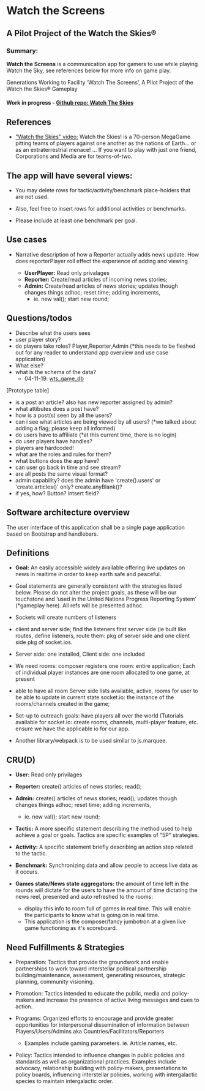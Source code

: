 # Watch the Screens

## A Pilot Project of the Watch the Skies®  
### **Summary:** 
**Watch the Screens** is a communication app for gamers to use while playing Watch the Sky, see  references below for more info on game play. 

Generations Working to Facility ‘Watch The Screens’, A Pilot Project of the Watch the Skies®  Gameplay
#### Work in progress - [Github repo: Watch The Skies](https://github.com/EwRicklefs/Watch-the-screens)

## References
- ["Watch the Skies" video:](https://www.shutupandsitdown.com/tag/watch-the-skies/) Watch the Skies! is a 70-person MegaGame pitting teams of players against one another as the nations of Earth… or as an extraterrestrial menace! ... If you want to play with just one friend, Corporations and Media are for teams-of-two.


## The app will have several views: 

- You may delete rows for tactic/activity/benchmark place-holders that are not used.  

- Also, feel free to insert rows for additional activities or benchmarks.  

- Please include at least one benchmark per goal.											
		
## Use cases
- Narrative description of how a Reporter actually adds news update. How does reporterPlayer roll effect the experience of adding and viewing
 
     - **UserPlayer:** Read only privalages
     - **Reporter:** Create/read articles of incoming news stories; 
     - **Admin:** Create/read articles of news stories; updates though changes things adhoc; reset time; adding increments, 
       -    ie. new val(); start new round;			
	

## Questions/todos
- Describe what the users sees
- user player story?
- do players take roles? Player,Reporter,Admin (*this needs to be fleshed out for any reader to understand app overview and use case application)
- What else?
- what is the schema of the data?
    - 04-11-19: [wts_game_db]("https://dbdiagram.io/d/5cafb8d4f7c5bb70c72f9a8f") 
  
[Prototype table]
- is a post an article? also has new reporter assigned by admin?
- what attibutes does a post have?
- how is a post(s) seen by all the users?
- can i see what articles are being viewed by all users? (*we talked about adding a flag; please keep all informed)
- do users have to affiliate (*at this current time, there is no login) 
- do user players have handles? 
- players are hardcoded!
- what are the roles and rules for them?
- what buttons does the app have?
- can user go back in time and see stream?
- are all posts the same visual format?
- admin capability? does the admin have 'create().users' or 'create.articles()' only? create.anyBlank()? 
- if yes, how? Button? intsert field? 

## Software architecture overview
The user interface of this application shall be a single page application based on Bootstrap and handlebars.


## Definitions

- **Goal:** An easily accessible widely available offering live updates on news in realtime in order to keep earth safe and peaceful.  

- Goal statements are generally consistent with the strategies listed below.  Please do not alter the project goals, as these will be our touchstone and ‘used in the United Nations Progress Reporting System’ (*gameplay here). All refs will be presented adhoc. 

- Sockets will create numbers of listeners
- client and server side; find the listeners first server side (ie built like routes, define listeners, route them: pkg of server side and one client side pkg of socket.ios.  

- Server side: one installed, Client side: one included

- We need rooms: composer registers one room: entire application; Each of individual player instances are one room allocated to one game, at present	

- able to have all room	Server side lists available, active, rooms for user to be able to update in current state socket.io: the instance of the rooms/channels created in the game;						
			
- Set-up to outreach goals: have players all over the world (Tutorials available for socket.io: create rooms, channels, multi-player feature, etc. ensure we have the applicable io for our app.  						

- Another library/webpack is to be used similar to js.marquee.		

## CRU(D)
- **User:** Read only privilages
- **Reporter:** create() articles of news stories; read();
- **Admin:** create() articles of news stories; read(); updates though changes things adhoc; reset time; adding increments, 
    -    ie. new val(); start new round;			
						
- **Tactic:** A more specific statement describing the method used to help achieve a goal or goals. Tactics are specific examples of “5P” strategies.						
						
- **Activity:** A specific statement briefly describing an action step related to the tactic.						
						
- **Benchmark:**  Synchronizing data and allow people to access 
live data as it occurs. 

- **Games state/News state aggregators:** the amount of time left in the rounds will dictate for the users to have the amount of time dictating the news reel, presented and auto refreshed to the rooms: 
   - display this info to room full of games in real time.  This will enable the participants to know what is going on in real time. 
    - This application is the composer/fancy jumbotron at a given live game functioning as it's scoreboard.  						
						
## Need Fulfillments & Strategies						
- Preparation: Tactics that provide the groundwork and enable partnerships to work toward interstellar political partnership building/maintenance, assessment, generating resources, strategic planning, community visioning.	
						
- Promotion: Tactics intended to educate the public, media and policy-makers and increase the presence of active living messages and cues to action.												
- Programs: Organized efforts to encourage and provide greater opportunities for interpersonal dissemination of information between Players/Users/Admins aka Countries/Facilitators/Reporters	
    - Examples include gaming parameters. ie. Article names, etc.  						
						
- Policy: Tactics intended to influence changes in public policies and standards as well as organizational practices. Examples include advocacy, relationship building with policy-makers, presentations to policy boards, influencing interstellar policies, working with intergalactic species to maintain intergalactic order.						
						
